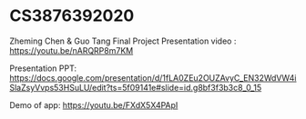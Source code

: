 # CS3876392020
Zheming Chen & Guo Tang Final Project
  Presentation video : https://youtu.be/nARQRP8m7KM
          
          
  Presentation PPT:  https://docs.google.com/presentation/d/1fLA0ZEu2OUZAvyC_EN32WdVW4iSlaZsyVvps53HSuLU/edit?ts=5f09141e#slide=id.g8bf3f3b3c8_0_15
           
           
  Demo of app: https://youtu.be/FXdX5X4PApI

